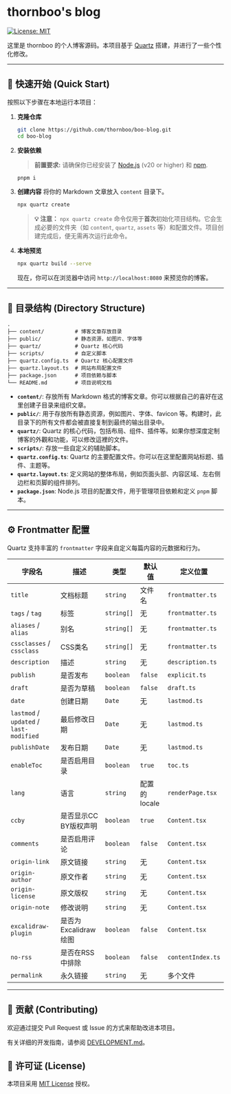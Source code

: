 # thornboo's blog

[![License: MIT](https://img.shields.io/badge/License-MIT-yellow.svg)](https://opensource.org/licenses/MIT)

这里是 thornboo 的个人博客源码。本项目基于 [Quartz](https://quartz.jzhao.xyz/) 搭建，并进行了一些个性化修改。

---

## 🚀 快速开始 (Quick Start)

按照以下步骤在本地运行本项目：

1.  **克隆仓库**
    ```bash
    git clone https://github.com/thornboo/boo-blog.git
    cd boo-blog
    ```

2.  **安装依赖**
    > **前置要求:** 请确保你已经安装了 [Node.js](https://nodejs.org/) (v20 or higher) 和 [npm](https://www.npmjs.com/).

    ```bash
    pnpm i
    ```

3.  **创建内容**
    将你的 Markdown 文章放入 `content` 目录下。

    ```bash
    npx quartz create
    ```
    
    > **💡 注意：** `npx quartz create` 命令仅用于**首次**初始化项目结构。它会生成必要的文件夹（如 `content`, `quartz`, `assets` 等）和配置文件。项目创建完成后，便无需再次运行此命令。

4.  **本地预览**
    ```bash
    npx quartz build --serve
    ```
    现在，你可以在浏览器中访问 `http://localhost:8080` 来预览你的博客。

---

## 🌳 目录结构 (Directory Structure)

```
.
├── content/          # 博客文章存放目录
├── public/           # 静态资源，如图片、字体等
├── quartz/           # Quartz 核心代码
├── scripts/          # 自定义脚本
├── quartz.config.ts  # Quartz 核心配置文件
├── quartz.layout.ts  # 网站布局配置文件
├── package.json      # 项目依赖与脚本
└── README.md         # 项目说明文档
```

- **`content/`**: 存放所有 Markdown 格式的博客文章。你可以根据自己的喜好在这里创建子目录来组织文章。
- **`public/`**: 用于存放所有静态资源，例如图片、字体、favicon 等。构建时，此目录下的所有文件都会被直接复制到最终的输出目录中。
- **`quartz/`**: Quartz 的核心代码，包括布局、组件、插件等。如果你想深度定制博客的外觀和功能，可以修改這裡的文件。
- **`scripts/`**: 存放一些自定义的辅助脚本。
- **`quartz.config.ts`**: Quartz 的主要配置文件。你可以在这里配置网站标题、插件、主题等。
- **`quartz.layout.ts`**: 定义网站的整体布局，例如页面头部、内容区域、左右侧边栏和页脚的组件排列。
- **`package.json`**: Node.js 项目的配置文件，用于管理项目依赖和定义 `pnpm` 脚本。

---

## ⚙️ Frontmatter 配置

Quartz 支持丰富的 `frontmatter` 字段来自定义每篇内容的元数据和行为。

| 字段名 | 描述 | 类型 | 默认值 | 定义位置 |
|---|---|---|---|---|
| `title` | 文档标题 | `string` | 文件名 | `frontmatter.ts` |
| `tags` / `tag` | 标签 | `string[]` | 无 | `frontmatter.ts` |
| `aliases` / `alias` | 别名 | `string[]` | 无 | `frontmatter.ts` |
| `cssclasses` / `cssclass` | CSS类名 | `string[]` | 无 | `frontmatter.ts` |
| `description` | 描述 | `string` | 无 | `description.ts` |
| `publish` | 是否发布 | `boolean` | `false` | `explicit.ts` |
| `draft` | 是否为草稿 | `boolean` | `false` | `draft.ts` |
| `date` | 创建日期 | `Date` | 无 | `lastmod.ts` |
| `lastmod` / `updated` / `last-modified` | 最后修改日期 | `Date` | 无 | `lastmod.ts` |
| `publishDate` | 发布日期 | `Date` | 无 | `lastmod.ts` |
| `enableToc` | 是否启用目录 | `boolean` | `true` | `toc.ts` |
| `lang` | 语言 | `string` | 配置的locale | `renderPage.tsx` |
| `ccby` | 是否显示CC BY版权声明 | `boolean` | `true` | `Content.tsx` |
| `comments` | 是否启用评论 | `boolean` | `false` | `Content.tsx` |
| `origin-link` | 原文链接 | `string` | 无 | `Content.tsx` |
| `origin-author` | 原文作者 | `string` | 无 | `Content.tsx` |
| `origin-license` | 原文版权 | `string` | 无 | `Content.tsx` |
| `origin-note` | 修改说明 | `string` | 无 | `Content.tsx` |
| `excalidraw-plugin` | 是否为Excalidraw绘图 | `boolean` | `false` | `Content.tsx` |
| `no-rss` | 是否在RSS中排除 | `boolean` | `false` | `contentIndex.ts` |
| `permalink` | 永久链接 | `string` | 无 | 多个文件 |

---

## 🤝 贡献 (Contributing)

欢迎通过提交 Pull Request 或 Issue 的方式来帮助改进本项目。

有关详细的开发指南，请参阅 [DEVELOPMENT.md](DEVELOPMENT.md)。

## 📄 许可证 (License)

本项目采用 [MIT License](LICENSE.txt) 授权。
